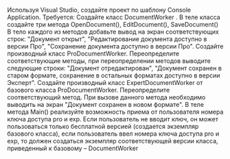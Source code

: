 Используя Visual Studio, создайте проект по шаблону Console Application.
Требуется:
Создайте класс DocumentWorker .
В теле класса создайте три метода OpenDocument(), EditDocument(), SaveDocument() 
В тело каждого из методов добавьте вывод на экран соответствующих строк: "Документ открыт",
"Редактирование документа доступно в версии Про", "Сохранение документа доступно в
версии Про".
Создайте производный класс ProDocumentWorker.
Переопределите соответствующие методы, при переопределении методов выводите следующие строки:
"Документ отредактирован", "Документ сохранен в старом формате, сохранение в остальных
форматах доступно в версии Эксперт".
Создайте производный класс ExpertDocumentWorker от базового класса ProDocumentWorker.
Переопределите соответствующий метод. При вызове данного метода необходимо выводить на экран
"Документ сохранен в новом формате".
В теле метода Main() реализуйте возможность приема от пользователя номера ключа доступа pro и exp.
Если пользователь не вводит ключ, он может пользоваться только бесплатной версией (создается
экземпляр базового класса), если пользователь ввел номера ключа доступа pro и exp, то должен
создаться экземпляр соответствующей версии класса, приведенный к базовому – DocumentWorker
